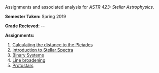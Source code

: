 Assignments and associated analysis for  _ASTR 423: Stellar Astrophysics_.

**Semester Taken:** Spring 2019

**Grade Recieved:** --

**Assignments:**
1. [Calculating the distance to the Pleiades](A1/)
1. [Introduction to Stellar Spectra](A2/)
1. [Binary Systems](A3/)
1. [Line broadening](A4/)
1. [Protostars](A5/)
